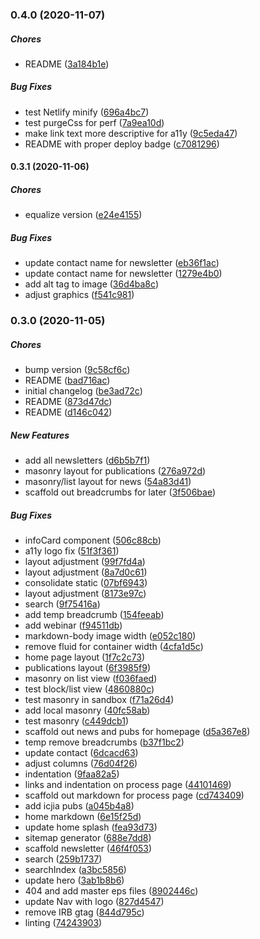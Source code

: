 ### 0.4.0 (2020-11-07)

##### Chores

*  README ([3a184b1e](https://github.com/ICJIA/icjia-heals-2021/commit/3a184b1e1dc187014534dd3174cb21f1c505bc2e))

##### Bug Fixes

*  test Netlify minify ([696a4bc7](https://github.com/ICJIA/icjia-heals-2021/commit/696a4bc7f8c10016396db439ea9685ade63fd7e4))
*  test purgeCss for perf ([7a9ea10d](https://github.com/ICJIA/icjia-heals-2021/commit/7a9ea10d52c9948c8b134ce89c78549ee3e04579))
*  make link text more descriptive for a11y ([9c5eda47](https://github.com/ICJIA/icjia-heals-2021/commit/9c5eda47798816e0e14281ca5e5b3a423febd5c0))
*  README with proper deploy badge ([c7081296](https://github.com/ICJIA/icjia-heals-2021/commit/c70812960dd74d18b54d831d8e14fc15b6bc84e8))

#### 0.3.1 (2020-11-06)

##### Chores

*  equalize version ([e24e4155](https://github.com/ICJIA/icjia-heals-2021/commit/e24e4155088d8d15e4c4dcfbeaa0e4873eb205ae))

##### Bug Fixes

*  update contact name for newsletter ([eb36f1ac](https://github.com/ICJIA/icjia-heals-2021/commit/eb36f1ac8d2aec6a3ae26649e92c7e4e19f90c13))
*  update contact name for newsletter ([1279e4b0](https://github.com/ICJIA/icjia-heals-2021/commit/1279e4b0bc0e85e5235e29ffd29b4eefc317e3f0))
*  add alt tag to image ([36d4ba8c](https://github.com/ICJIA/icjia-heals-2021/commit/36d4ba8cca8511606afa0d52322455b901c2a4ff))
*  adjust graphics ([f541c981](https://github.com/ICJIA/icjia-heals-2021/commit/f541c9811da3aee300692fd13a924b736ca966a1))

### 0.3.0 (2020-11-05)

##### Chores

*  bump version ([9c58cf6c](https://github.com/ICJIA/icjia-heals-2021/commit/9c58cf6c913f753de31df1b3c18f2d9d18ccd3a6))
*  README ([bad716ac](https://github.com/ICJIA/icjia-heals-2021/commit/bad716ac4fcecf5f2be31729a2b0e8159e639a55))
*  initial changelog ([be3ad72c](https://github.com/ICJIA/icjia-heals-2021/commit/be3ad72c92e8cfec183455a6c7256499ee7e4112))
*  README ([873d47dc](https://github.com/ICJIA/icjia-heals-2021/commit/873d47dc2b575135f436e9db5f59b688915b53ec))
*  README ([d146c042](https://github.com/ICJIA/icjia-heals-2021/commit/d146c04296517f27614e811d1da4c6fec8b3f936))

##### New Features

*  add all newsletters ([d6b5b7f1](https://github.com/ICJIA/icjia-heals-2021/commit/d6b5b7f1e6a4b68772cc80afbdc64aaa4c6dfe1d))
*  masonry layout for publications ([276a972d](https://github.com/ICJIA/icjia-heals-2021/commit/276a972d658ce2e090c7a9ae1183db3509d573d9))
*  masonry/list layout for news ([54a83d41](https://github.com/ICJIA/icjia-heals-2021/commit/54a83d4167c0cb7679d47bf8318f3ff1c90c159c))
*  scaffold out breadcrumbs for later ([3f506bae](https://github.com/ICJIA/icjia-heals-2021/commit/3f506bae94aeda549aa03d66b4a8eaad03bed696))

##### Bug Fixes

*  infoCard component ([506c88cb](https://github.com/ICJIA/icjia-heals-2021/commit/506c88cb4067b7c2978f2acf2781f8428f5a6908))
*  a11y logo fix ([51f3f361](https://github.com/ICJIA/icjia-heals-2021/commit/51f3f3614f3ac91916aff0269b351a107b96c766))
*  layout adjustment ([99f7fd4a](https://github.com/ICJIA/icjia-heals-2021/commit/99f7fd4a712504294fae401549bd7d3864dd69b8))
*  layout adjustment ([8a7d0c61](https://github.com/ICJIA/icjia-heals-2021/commit/8a7d0c612731b327f6fe52746f2e5c768c43bf21))
*  consolidate static ([07bf6943](https://github.com/ICJIA/icjia-heals-2021/commit/07bf694317c9baf15ab6c1b518ca66c50a56a959))
*  layout adjustment ([8173e97c](https://github.com/ICJIA/icjia-heals-2021/commit/8173e97c7f9a16c95e29a1738fb2b9e8e699ad88))
*  search ([9f75416a](https://github.com/ICJIA/icjia-heals-2021/commit/9f75416a2ec60af785d77f695f64180733044bac))
*  add temp breadcrumb ([154feeab](https://github.com/ICJIA/icjia-heals-2021/commit/154feeabcc5e66fd304925d517c5921c3808524e))
*  add webinar ([f94511db](https://github.com/ICJIA/icjia-heals-2021/commit/f94511db08b45a0dc9fecfa0875fc668dfbb7fae))
*  markdown-body image width ([e052c180](https://github.com/ICJIA/icjia-heals-2021/commit/e052c1804fb40b1785fa1fe2632f62f64a36ed86))
*  remove fluid for container width ([4cfa1d5c](https://github.com/ICJIA/icjia-heals-2021/commit/4cfa1d5c400fa66fde5c13eb57caca6a32cc0de5))
*  home page layout ([1f7c2c73](https://github.com/ICJIA/icjia-heals-2021/commit/1f7c2c734c50c950e7037fd14cd1d0b89d0d4a5c))
*  publications layout ([6f3985f9](https://github.com/ICJIA/icjia-heals-2021/commit/6f3985f93c50d1eb32483875ab6813cf9e142835))
*  masonry on list view ([f036faed](https://github.com/ICJIA/icjia-heals-2021/commit/f036faed487e69d6fc8fe17744e61a9e453c0c84))
*  test block/list view ([4860880c](https://github.com/ICJIA/icjia-heals-2021/commit/4860880c081608d7ec1e0216056396c312e2e775))
*  test masonry in sandbox ([f71a26d4](https://github.com/ICJIA/icjia-heals-2021/commit/f71a26d4fd7a12407ef04230b9236057f03a76af))
*  add local masonry ([40fc58ab](https://github.com/ICJIA/icjia-heals-2021/commit/40fc58ab3c2e719d51f614c06207522d7bd44b65))
*  test masonry ([c449dcb1](https://github.com/ICJIA/icjia-heals-2021/commit/c449dcb1063ddae0fd1c14261cba9d32fae5ad37))
*  scaffold out news and pubs for homepage ([d5a367e8](https://github.com/ICJIA/icjia-heals-2021/commit/d5a367e825bd2c77dacc4e9129f59c4670948d4b))
*  temp remove breadcrumbs ([b37f1bc2](https://github.com/ICJIA/icjia-heals-2021/commit/b37f1bc2d9c725233943cd2888891494d6a8d9ea))
*  update contact ([6dcacd63](https://github.com/ICJIA/icjia-heals-2021/commit/6dcacd633031fe93f10c3c130b44706d5fc1942e))
*  adjust columns ([76d04f26](https://github.com/ICJIA/icjia-heals-2021/commit/76d04f26d434d51a6cbe93148224c40d01a0e86d))
*  indentation ([9faa82a5](https://github.com/ICJIA/icjia-heals-2021/commit/9faa82a5934cee857db2c6cb76b0ddcfb9778ca1))
*  links and indentation on process page ([44101469](https://github.com/ICJIA/icjia-heals-2021/commit/44101469a814b55adbfbae1877f0b312083cc5a6))
*  scaffold out markdown for process page ([cd743409](https://github.com/ICJIA/icjia-heals-2021/commit/cd743409be385a02bebe0a52d04f9e54bbc80c73))
*  add icjia pubs ([a045b4a8](https://github.com/ICJIA/icjia-heals-2021/commit/a045b4a8e5c71b942d5311ab6fa0cdffc104d29d))
*  home markdown ([6e15f25d](https://github.com/ICJIA/icjia-heals-2021/commit/6e15f25d6f05e169dbda135dc2430bcdf086ca04))
*  update home splash ([fea93d73](https://github.com/ICJIA/icjia-heals-2021/commit/fea93d73a11fccfb3b7005942281740b14a01709))
*  sitemap generator ([688e7dd8](https://github.com/ICJIA/icjia-heals-2021/commit/688e7dd8490e5676b082c58ed0e8c4665fd34bf9))
*  scaffold newsletter ([46f4f053](https://github.com/ICJIA/icjia-heals-2021/commit/46f4f053b58e68bfce7c82fbd08edd00312aada9))
*  search ([259b1737](https://github.com/ICJIA/icjia-heals-2021/commit/259b1737e4b07fdf65a1498cf7500379ced14fd0))
*  searchIndex ([a3bc5856](https://github.com/ICJIA/icjia-heals-2021/commit/a3bc58568d0b13b3b2b07d22ef1583a52de8d6f8))
*  update hero ([3ab1b8b6](https://github.com/ICJIA/icjia-heals-2021/commit/3ab1b8b6136bb7b4c5e830d4e8ee217f4df3f891))
*  404 and add master eps files ([8902446c](https://github.com/ICJIA/icjia-heals-2021/commit/8902446c939bb49764a70a2cd8c9eccc0c89532f))
*  update Nav with logo ([827d4547](https://github.com/ICJIA/icjia-heals-2021/commit/827d454734c8799eeb38a58d475568f6323bff67))
*  remove IRB gtag ([844d795c](https://github.com/ICJIA/icjia-heals-2021/commit/844d795c3e48333b9e53c4c30d3f7266c8bcac08))
*  linting ([74243903](https://github.com/ICJIA/icjia-heals-2021/commit/7424390384652f3ea67a5587d11314df0b0d2e61))

